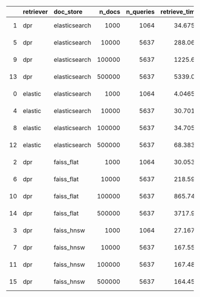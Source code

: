|    | retriever   | doc_store     |   n_docs |   n_queries |   retrieve_time |   queries_per_second |   seconds_per_query |   recall |      map |   top_k | date_time                  | error   |
|---:|:------------|:--------------|---------:|------------:|----------------:|---------------------:|--------------------:|---------:|---------:|--------:|:---------------------------|:--------|
|  1 | dpr         | elasticsearch |     1000 |        1064 |        34.6755  |             30.6845  |          0.0325897  | 0.991541 | 0.929511 |      10 | 2021-02-01 11:27:43.048502 |         |
|  5 | dpr         | elasticsearch |    10000 |        5637 |       288.061   |             19.5688  |          0.0511019  | 0.974987 | 0.89871  |      10 | 2021-02-01 11:37:21.149887 |         |
|  9 | dpr         | elasticsearch |   100000 |        5637 |      1225.63    |              4.59928 |          0.217425   | 0.957956 | 0.865456 |      10 | 2021-02-01 12:15:52.757320 |         |
| 13 | dpr         | elasticsearch |   500000 |        5637 |      5339.01    |              1.05581 |          0.947136   | 0.930814 | 0.808614 |      10 | 2021-02-01 14:52:23.056230 |         |
|  0 | elastic     | elasticsearch |     1000 |        1064 |         4.04654 |            262.941   |          0.00380314 | 0.890977 | 0.742044 |      10 | 2021-02-01 11:26:04.346134 |         |
|  4 | elastic     | elasticsearch |    10000 |        5637 |        30.7014  |            183.607   |          0.00544641 | 0.81107  | 0.662063 |      10 | 2021-02-01 11:31:20.470092 |         |
|  8 | elastic     | elasticsearch |   100000 |        5637 |        34.7055  |            162.424   |          0.00615673 | 0.719354 | 0.562596 |      10 | 2021-02-01 11:50:36.048887 |         |
| 12 | elastic     | elasticsearch |   500000 |        5637 |        68.3838  |             82.4318  |          0.0121312  | 0.627461 | 0.455945 |      10 | 2021-02-01 13:02:16.905187 |         |
|  2 | dpr         | faiss_flat    |     1000 |        1064 |        30.0533  |             35.4038  |          0.0282456  | 0.991541 | 0.929511 |      10 | 2021-02-01 11:28:55.544474 |         |
|  6 | dpr         | faiss_flat    |    10000 |        5637 |       218.594   |             25.7875  |          0.0387785  | 0.974987 | 0.89871  |      10 | 2021-02-01 11:42:07.545869 |         |
| 10 | dpr         | faiss_flat    |   100000 |        5637 |       865.744   |              6.51116 |          0.153582   | 0.957956 | 0.865461 |      10 | 2021-02-01 12:34:29.493598 |         |
| 14 | dpr         | faiss_flat    |   500000 |        5637 |      3717.95    |              1.51616 |          0.659561   | 0.930814 | 0.808614 |      10 | 2021-02-01 16:12:52.804436 |         |
|  3 | dpr         | faiss_hnsw    |     1000 |        1064 |        27.1677  |             39.1641  |          0.0255336  | 0.991541 | 0.929511 |      10 | 2021-02-01 11:30:02.684535 |         |
|  7 | dpr         | faiss_hnsw    |    10000 |        5637 |       167.552   |             33.6432  |          0.0297237  | 0.972503 | 0.896994 |      10 | 2021-02-01 11:46:07.130588 |         |
| 11 | dpr         | faiss_hnsw    |   100000 |        5637 |       167.482   |             33.6573  |          0.0297112  | 0.940216 | 0.850798 |      10 | 2021-02-01 12:43:21.697968 |         |
| 15 | dpr         | faiss_hnsw    |   500000 |        5637 |       164.456   |             34.2767  |          0.0291743  | 0.882562 | 0.769148 |      10 | 2021-02-01 16:47:01.710072 |         |